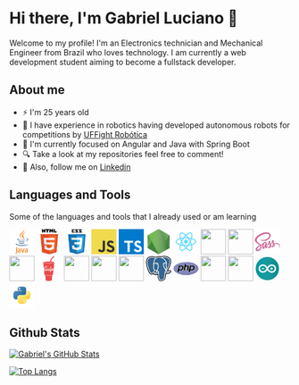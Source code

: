 # Hi there, I'm Gabriel Luciano 👋

Welcome to my profile! I'm an Electronics technician and Mechanical Engineer from Brazil who loves technology. I am currently a web development student aiming to become a fullstack developer.

## About me
- ⚡ I'm 25 years old
- 🤖 I have experience in robotics having developed autonomous robots for competitions by [UFFight Robótica](https://www.instagram.com/uffightrobotica/)
- 🌱 I'm currently focused on Angular and Java with Spring Boot
- 🔍 Take a look at my repositories feel free to comment!
- 💼 Also, follow me on [Linkedin](https://www.linkedin.com/feed/)

## Languages and Tools
Some of the languages and tools that I already used or am learning

<div>
<img height="45" width="45" src="https://raw.githubusercontent.com/github/explore/5b3600551e122a3277c2c5368af2ad5725ffa9a1/topics/java/java.png" />
<img height="45" width="45" src="https://raw.githubusercontent.com/github/explore/80688e429a7d4ef2fca1e82350fe8e3517d3494d/topics/html/html.png" />
<img height="45" width="45" src="https://raw.githubusercontent.com/github/explore/80688e429a7d4ef2fca1e82350fe8e3517d3494d/topics/css/css.png" />
<img height="45" width="45" src="https://raw.githubusercontent.com/github/explore/80688e429a7d4ef2fca1e82350fe8e3517d3494d/topics/javascript/javascript.png" />
<img height="45" width="45" src="https://raw.githubusercontent.com/github/explore/80688e429a7d4ef2fca1e82350fe8e3517d3494d/topics/typescript/typescript.png" />
<img height="45" width="45" src="https://raw.githubusercontent.com/github/explore/80688e429a7d4ef2fca1e82350fe8e3517d3494d/topics/nodejs/nodejs.png" />
<img height="45" width="45" src="https://raw.githubusercontent.com/github/explore/80688e429a7d4ef2fca1e82350fe8e3517d3494d/topics/react/react.png" />
<img height="45" width="45" src="https://cdn.jsdelivr.net/gh/devicons/devicon/icons/nextjs/nextjs-original.svg" />
<img height="45" width="45" src="https://cdn.jsdelivr.net/gh/devicons/devicon/icons/express/express-original.svg" />
<img height="45" width="45" src="https://raw.githubusercontent.com/github/explore/80688e429a7d4ef2fca1e82350fe8e3517d3494d/topics/sass/sass.png" />
<img height="45" width="45" src="https://cdn.jsdelivr.net/gh/devicons/devicon/icons/tailwindcss/tailwindcss-plain.svg" />
<img height="45" width="45" src="https://raw.githubusercontent.com/github/explore/80688e429a7d4ef2fca1e82350fe8e3517d3494d/topics/gulp/gulp.png" />
<img height="45" width="45" src="https://cdn.jsdelivr.net/gh/devicons/devicon/icons/yarn/yarn-original-wordmark.svg" />
<img height="45" width="45" src="https://cdn.jsdelivr.net/gh/devicons/devicon/icons/git/git-original.svg" />
<img height="45" width="45" src="https://cdn.jsdelivr.net/gh/devicons/devicon/icons/mysql/mysql-original-wordmark.svg" />
<img height="45" width="45" src="https://raw.githubusercontent.com/github/explore/80688e429a7d4ef2fca1e82350fe8e3517d3494d/topics/postgresql/postgresql.png" />
<img height="45" width="45" src="https://raw.githubusercontent.com/github/explore/80688e429a7d4ef2fca1e82350fe8e3517d3494d/topics/php/php.png" />
<img height="45" width="45" src="https://icongr.am/devicon/wordpress-plain.svg?size=45&color=currentColor" />
<img height="45" width="45" src="https://cdn.jsdelivr.net/gh/devicons/devicon/icons/cplusplus/cplusplus-original.svg" />
<img height="45" width="45" src="https://raw.githubusercontent.com/github/explore/80688e429a7d4ef2fca1e82350fe8e3517d3494d/topics/arduino/arduino.png" />
<img height="45" width="45" src="https://raw.githubusercontent.com/github/explore/80688e429a7d4ef2fca1e82350fe8e3517d3494d/topics/python/python.png" />
</div>

## Github Stats

[![Gabriel's GitHub Stats](https://gabriel-github-readme-stats.vercel.app/api?username=gabrielluciano&show_icons=true&theme=dracula )](https://github.com/gabrielluciano?tab=repositories)

[![Top Langs](https://gabriel-github-readme-stats.vercel.app/api/top-langs/?username=gabrielluciano&layout=compact&theme=dracula)](https://github.com/gabrielluciano?tab=repositories)
